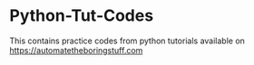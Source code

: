 # Python-Tut-Codes
This contains practice codes from python tutorials available on https://automatetheboringstuff.com
